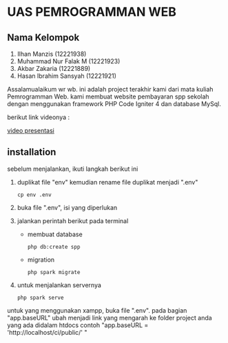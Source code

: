 # UAS PEMROGRAMMAN WEB

## Nama Kelompok

1. Ilhan Manzis (12221938)
2. Muhammad Nur Falak M (12221923)
3. Akbar Zakaria (12221889)
4. Hasan Ibrahim Sansyah (12221921)

Assalamualaikum wr wb. ini adalah project terakhir kami dari mata kuliah Pemrogramman Web. kami membuat website pembayaran spp sekolah dengan menggunakan framework PHP Code Igniter 4 dan database MySql.

berikut link videonya :

[video presentasi](https://youtu.be/K1WQ34nslok)

## installation

sebelum menjalankan, ikuti langkah berikut ini

1. duplikat file "env" kemudian rename file duplikat menjadi ".env"
   ```
   cp env .env
   ```
2. buka file ".env", isi yang diperlukan
3. jalankan perintah berikut pada terminal

   - membuat database
     ```
     php db:create spp
     ```
   - migration
     ```
     php spark migrate
     ```

4. untuk menjalankan servernya
   ```
   php spark serve
   ```

untuk yang menggunakan xampp, buka file ".env". pada bagian "app.baseURL" ubah menjadi link yang mengarah ke folder project anda yang ada didalam htdocs
contoh "app.baseURL = 'http://localhost/ci/public/' "
